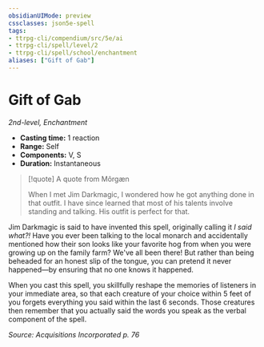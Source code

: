 ```yaml
---
obsidianUIMode: preview
cssclasses: json5e-spell
tags:
- ttrpg-cli/compendium/src/5e/ai
- ttrpg-cli/spell/level/2
- ttrpg-cli/spell/school/enchantment
aliases: ["Gift of Gab"]
---
```

# Gift of Gab
*2nd-level, Enchantment*  

- **Casting time:** 1 reaction
- **Range:** Self
- **Components:** V, S
- **Duration:** Instantaneous

> [!quote] A quote from Môrgæn  
> 
> When I met Jim Darkmagic, I wondered how he got anything done in that outfit. I have since learned that most of his talents involve standing and talking. His outfit is perfect for that.

Jim Darkmagic is said to have invented this spell, originally calling it *I said what?!* Have you ever been talking to the local monarch and accidentally mentioned how their son looks like your favorite hog from when you were growing up on the family farm? We've all been there! But rather than being beheaded for an honest slip of the tongue, you can pretend it never happened—by ensuring that no one knows it happened.

When you cast this spell, you skillfully reshape the memories of listeners in your immediate area, so that each creature of your choice within 5 feet of you forgets everything you said within the last 6 seconds. Those creatures then remember that you actually said the words you speak as the verbal component of the spell.

*Source: Acquisitions Incorporated p. 76*